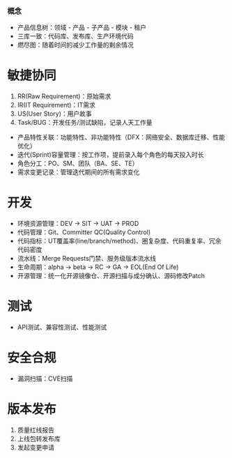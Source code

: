  ### 概念
- 产品信息树：领域 - 产品 - 子产品 - 模块 - 租户
- 三库一致：代码库、发布库、生产环境代码
- 燃尽图：随着时间的减少工作量的剩余情况

# 敏捷协同
1. RR(Raw Requirement)：原始需求
2. IR(IT Requirement)：IT需求
3. US(User Story)：用户故事
4. Task/BUG：开发任务/测试缺陷，记录人天工作量
- 产品特性关联：功能特性、非功能特性（DFX：网络安全、数据库迁移、性能优化）
- 迭代(Sprint)容量管理：按工作项，提前录入每个角色的每天投入时长
- 角色分工：PO、SM、团队（BA、SE、TE）
- 需求变更记录：管理迭代期间的所有需求变化

# 开发
- 环境资源管理：DEV -> SIT -> UAT -> PROD
- 代码管理：Git、Committer QC(Quality Control)
- 代码指标：UT覆盖率(line/branch/method)、圈复杂度、代码重复率、冗余代码密度
- 流水线：Merge Requests门禁、服务级版本流水线
- 生命周期：alpha -> beta -> RC -> GA -> EOL(End Of Life)
- 开源管理：统一化开源镜像仓、开源扫描与成分确认、源码修改Patch

# 测试
- API测试、兼容性测试、性能测试

# 安全合规
- 漏洞扫描：CVE扫描

# 版本发布
1. 质量红线报告
2. 上线包转发布库
3. 发起变更申请